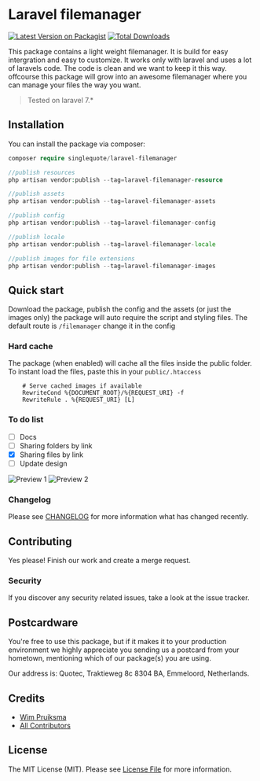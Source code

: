 # Laravel filemanager

[![Latest Version on Packagist](https://img.shields.io/packagist/v/singlequote/laravel-filemanager.svg?style=flat-square)](https://packagist.org/packages/singlequote/laravel-filemanager)
[![Total Downloads](https://img.shields.io/packagist/dt/singlequote/laravel-filemanager.svg?style=flat-square)](https://packagist.org/packages/singlequote/laravel-filemanager)

This package contains a light weight filemanager. It is build for easy intergration and easy to customize. It works only with laravel and uses a lot of laravels code. The code is clean and we want to keep it this way. offcourse this package will grow into an awesome filemanager where you can manage your files the way you want.

> Tested on laravel 7.*

## Installation

You can install the package via composer:

```php
composer require singlequote/laravel-filemanager

//publish resources
php artisan vendor:publish --tag=laravel-filemanager-resource

//publish assets
php artisan vendor:publish --tag=laravel-filemanager-assets

//publish config
php artisan vendor:publish --tag=laravel-filemanager-config

//publish locale
php artisan vendor:publish --tag=laravel-filemanager-locale

//publish images for file extensions
php artisan vendor:publish --tag=laravel-filemanager-images
```
## Quick start
Download the package, publish the config and the assets (or just the images only) the package will auto require the script and styling files. The default route is  `/filemanager` change it in the config

### Hard cache
The package (when enabled) will cache all the files inside the public folder. To instant load the files, paste this in your `public/.htaccess`

```htaccess
    # Serve cached images if available
    RewriteCond %{DOCUMENT_ROOT}/%{REQUEST_URI} -f
    RewriteRule . %{REQUEST_URI} [L]
```

### To do list

 - [ ] Docs
 - [ ] Sharing folders by link
 - [x] Sharing files by link
 - [ ] Update design

![Preview 1](https://i.gyazo.com/230b5bbf3828807dd9fee340dae65eb2.jpg)
![Preview 2](https://i.gyazo.com/e21b610a0756a6cc753d830cb7a20a5e.jpg)

### Changelog

Please see [CHANGELOG](CHANGELOG.md) for more information what has changed recently.

## Contributing
Yes please! Finish our work and create a merge request.

### Security

If you discover any security related issues, take a look at the issue tracker.

## Postcardware

You're free to use this package, but if it makes it to your production environment we highly appreciate you sending us a postcard from your hometown, mentioning which of our package(s) you are using.

Our address is: Quotec, Traktieweg 8c 8304 BA, Emmeloord, Netherlands.

## Credits

- [Wim Pruiksma](https://github.com/wimurk)
- [All Contributors](../../contributors)

## License

The MIT License (MIT). Please see [License File](LICENSE.md) for more information.
